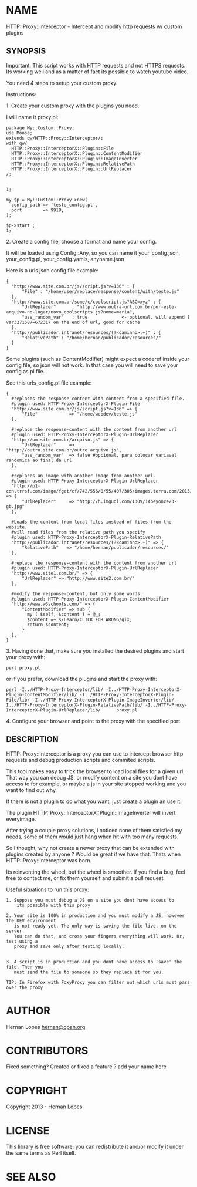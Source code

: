 

# NAME

HTTP::Proxy::Interceptor - Intercept and modify http requests w/ custom plugins

## SYNOPSIS

Important: This script works with HTTP requests and not HTTPS requests.
Its working well and as a matter of fact its possible to watch youtube video.

You need 4 steps to setup your custom proxy.

Instructions:

1\. Create your custom proxy with the plugins you need.

I will name it proxy.pl:

    package My::Custom::Proxy;
    use Moose;
    extends qw/HTTP::Proxy::Interceptor/;
    with qw/
      HTTP::Proxy::InterceptorX::Plugin::File
      HTTP::Proxy::InterceptorX::Plugin::ContentModifier
      HTTP::Proxy::InterceptorX::Plugin::ImageInverter
      HTTP::Proxy::InterceptorX::Plugin::RelativePath
      HTTP::Proxy::InterceptorX::Plugin::UrlReplacer
    /;
     

    1;

    my $p = My::Custom::Proxy->new(
      config_path => 'teste_config.pl',
      port        => 9919,
    );

    $p->start ;
    1;

2\. Create a config file, choose a format and name your config. 

It will be loaded using Config::Any, so you can name it your\_config.json, your\_config.pl, your\_config.yamls, anyname.json

Here is a urls.json config file example:
   

    {
      "http://www.site.com.br/js/script.js?v=136" : {
          "File" : "/home/user/replace/response/content/with/teste.js"
      },
      "http://www.site.com.br/some/c/coolscript.js?ABC=xyz" : {
          "UrlReplacer"      : "http://www.outra-url.com.br/por-este-arquivo-no-lugar/novo_coolscripts.js?nome=maria",
          "use_random_var"   : true             <- optional, will append ?var3271587=672317 on the end of url, good for cache
      },
      "http://publicador.intranet/resources/(?<caminho>.+)" : {
          "RelativePath" : "/home/hernan/publicador/resources/"
      }
    }

Some plugins (such as ContentModifier) might expect a coderef inside your config file, so json will not work. In that case you will need to save your config as pl file. 

See this urls\_config.pl file example:

    {
      #replaces the response-content with content from a specified file.
      #plugin used: HTTP-Proxy-InterceptorX-Plugin-File
      "http://www.site.com.br/js/script.js?v=136" => {
          "File"            => "/home/webdev/teste.js"
      },

      #replace the response-content with the content from another url
      #plugin used: HTTP-Proxy-InterceptorX-Plugin-UrlReplacer
      "http://um.site.com.br/arquivo.js" => {
          "UrlReplacer"     => "http://outro.site.com.br/outro.arquivo.js",
          "use_random_var"  => false #opcional, para colocar variavel randomica ao final da url
      },

      #replaces an image with another image from another url.
      #plugin used: HTTP-Proxy-InterceptorX-Plugin-UrlReplacer
      "http://p1-cdn.trrsf.com/image/fget/cf/742/556/0/55/407/305/images.terra.com/2013/09/04/italianomortebrasileirafacereprod.jpg" => {
          "UrlReplacer"     => "http://h.imguol.com/1309/14beyonce23-gb.jpg"
      },

      #Loads the content from local files instead of files from the website.
      #will read files from the relative path you specify
      #plugin used: HTTP-Proxy-InterceptorX-Plugin-RelativePath
      "http://publicador.intranet/resources/(?<caminho>.+)" => {
          "RelativePath"   => "/home/hernan/publicador/resources/"
      },

      #replace the response-content with the content from another url
      #plugin used: HTTP-Proxy-InterceptorX-Plugin-UrlReplacer
      "http://www.site1.com.br/" => {
          "UrlReplacer" => "http://www.site2.com.br/"
      },

      #modify the response-content, but only some words.
      #plugin used: HTTP-Proxy-InterceptorX-Plugin-ContentModifier
      "http://www.w3schools.com/" => {
          "ContentModifier" => sub {
            my ( $self, $content ) = @_;
            $content =~ s/Learn/CLICK FOR WRONG/gix;
            return $content;
          }
      },
    }

3\. Having done that, make sure you installed the desired plugins and start your proxy with:

    perl proxy.pl

or if you prefer, download the plugins and start the proxy with:

    perl -I../HTTP-Proxy-Interceptor/lib/ -I../HTTP-Proxy-InterceptorX-Plugin-ContentModifier/lib/ -I../HTTP-Proxy-InterceptorX-Plugin-File/lib/ -I../HTTP-Proxy-InterceptorX-Plugin-ImageInverter/lib/ -I../HTTP-Proxy-InterceptorX-Plugin-RelativePath/lib/ -I../HTTP-Proxy-InterceptorX-Plugin-UrlReplacer/lib/      proxy.pl

4\. Configure your browser and point to the proxy with the specified port

## DESCRIPTION

HTTP::Proxy::Interceptor is a proxy you can use to intercept browser http requests and debug production scripts and commited scripts. 

This tool makes easy to trick the browser to load local files for a given url. That way you can debug JS, or modify content on a site you dont have access to for example, or maybe a js in your site stopped working and you want to find out why.

If there is not a plugin to do what you want, just create a plugin an use it.

The plugin HTTP::Proxy::InterceptorX::Plugin::ImageInverter will invert everyimage.

After trying a couple proxy solutions, i noticed none of them satisfied my needs, some of them would just hang when hit with too many requests. 

So i thought, why not create a newer proxy that can be extended with plugins created by anyone ? Would be great if we have that. Thats when HTTP::Proxy::Interceptor was born.

Its reinventing the wheel, but the wheel is smoother. If you find a bug, feel free to contact me, or fix them yourself and submit a pull request.

Useful situations to run this proxy:

    1. Suppose you must debug a JS on a site you dont have access to
        its possible with this proxy

    2. Your site is 100% in production and you must modify a JS, however the DEV environment
       is not ready yet. The only way is saving the file live, on the server. 
       You can do that, and cross your fingers everything will work. Or, test using a
       proxy and save only after testing locally.
    

    3. A script is in production and you dont have access to 'save' the file. Then you
       must send the file to someone so they replace it for you.

    TIP: In Firefox with FoxyProxy you can filter out which urls must pass over the proxy

# AUTHOR

Hernan Lopes <hernan@cpan.org>

# CONTRIBUTORS

Fixed something? Created or fixed a feature ? add your name here

# COPYRIGHT

Copyright 2013 - Hernan Lopes

# LICENSE

This library is free software; you can redistribute it and/or modify
it under the same terms as Perl itself.

# SEE ALSO
